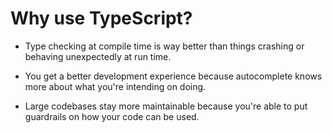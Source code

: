 # Why use TypeScript?

- Type checking at compile time is way better than things crashing or behaving unexpectedly at run time.

- You get a better development experience because autocomplete knows more about what you're intending on doing.

- Large codebases stay more maintainable because you're able to put guardrails on how your code can be used.